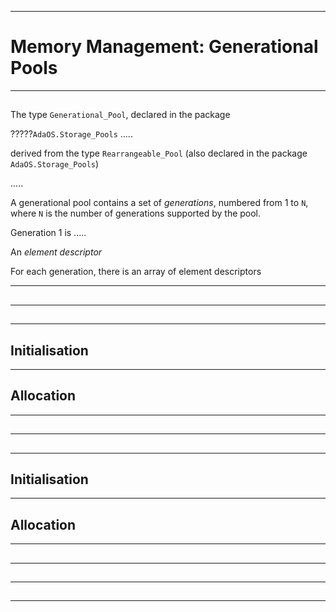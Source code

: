 -----------------------------------------------------------------------------------------------
# Memory Management: Generational Pools








-----------------------------------------------------------------------------------------------
##




The type `Generational_Pool`, declared in the package 

?????`AdaOS.Storage_Pools` .....

derived from the type `Rearrangeable_Pool` (also declared in the package `AdaOS.Storage_Pools`)

.....


A generational pool contains a set of _generations_, numbered from 1 to `N`, where `N` is the 
number of generations supported by the pool. 

Generation 1 is .....



An _element descriptor_ 



For each generation, there is an array of element descriptors









-----------------------------------------------------------------------------------------------
## 




-----------------------------------------------------------------------------------------------
##




-----------------------------------------------------------------------------------------------
## Initialisation




-----------------------------------------------------------------------------------------------
## Allocation






-----------------------------------------------------------------------------------------------
##




-----------------------------------------------------------------------------------------------
##




-----------------------------------------------------------------------------------------------
## Initialisation






-----------------------------------------------------------------------------------------------
## Allocation






-----------------------------------------------------------------------------------------------
##




-----------------------------------------------------------------------------------------------
##




-----------------------------------------------------------------------------------------------
##




-----------------------------------------------------------------------------------------------
##






